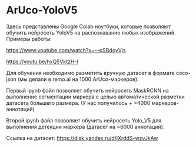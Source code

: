 # ArUco-YoloV5
Здесь представлены Google Colab ноутбуки, которые позволяют обучить нейросеть YoloV5 на распознавание любых изображений. Примеры работы:

https://www.youtube.com/watch?v=--pSBdoyVjs

https://youtu.be/hxQ5VktzH-I

Для обучения необходимо разметить вручную датасет в формате coco-json (мы делали в remo.ai на 1000 ArUco-маркеров).

Первый ipynb файл позволяет обучить нейросеть MaskRCNN на выполнение сегментации маркера с целью автоматической разметки датасета большего размера. (У нас получилось + >4000 маркеров-аннотаций)

Второй ipynb файл позволяет обучить нейросеть Yolo_V5 для выполнения детекции маркера (датасет на ~6000 аннотаций).

Ссылка на датасет:
https://disk.yandex.ru/d/iXrddS-wzvJkAw 
